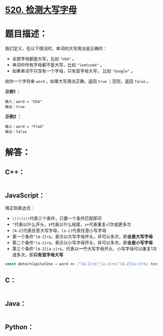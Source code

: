 # [520. 检测大写字母](https://leetcode-cn.com/problems/detect-capital/)

# 题目描述：

我们定义，在以下情况时，单词的大写用法是正确的：

- 全部字母都是大写，比如 `"USA"` 。
- 单词中所有字母都不是大写，比如 `"leetcode"` 。
- 如果单词不只含有一个字母，只有首字母大写， 比如 `"Google"` 。

给你一个字符串 `word` 。如果大写用法正确，返回 `true` ；否则，返回 `false` 。



**示例1 ：**

```
输入：word = "USA"
输出：true
```

**示例2 ：**

```
输入：word = "FlaG"
输出：false
```



# 解答：

## C++：

```cpp

```

## JavaScript：

用正则表达式：

- `()|()|()`代表三个条件，只要一个条件匹配即可
- `^`代表以什么开头，`$`代表以什么结尾，`x+`代表重复`x`1次或更多次
- `[A-Z]`代表任意大写字母，`[a-z]`代表任意小写字母
- 第一个条件`^[A-Z]+$`，表示以大写字母开头，并可以多次，即**全是大写字母**
- 第二个条件`^[a-z]+$`，表示以小写字母开头，并可以多次，即**全是小写字母**
- 第三个条件`^[A-Z][a-z]+$`，代表以**一个**大写字母开头，小写字母可以重复1次或多次，即**只有首字母大写**

```JavaScript
const detectCapitalUse = word => /^[A-Z]+$|^[a-z]+$|^[A-Z][a-z]+$/.test(word);
```

## C：

```c

```

## Java：

```java

```

## Python：

```python

```
